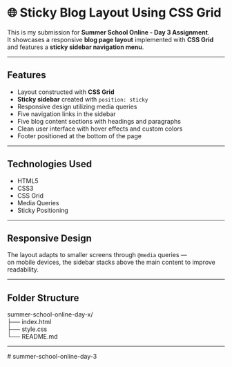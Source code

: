 # 🌐 Sticky Blog Layout Using CSS Grid

This is my submission for **Summer School Online - Day 3 Assignment**.  
It showcases a responsive **blog page layout** implemented with **CSS Grid** and features a **sticky sidebar navigation menu**.

---

## Features

* Layout constructed with **CSS Grid**  
* **Sticky sidebar** created with `position: sticky`  
* Responsive design utilizing media queries  
* Five navigation links in the sidebar  
* Five blog content sections with headings and paragraphs  
* Clean user interface with hover effects and custom colors  
* Footer positioned at the bottom of the page

---

## Technologies Used

* HTML5  
* CSS3  
* CSS Grid  
* Media Queries  
* Sticky Positioning

---

## Responsive Design

The layout adapts to smaller screens through `@media` queries —  
on mobile devices, the sidebar stacks above the main content to improve readability.

---

## Folder Structure

summer-school-online-day-x/  
├── index.html  
├── style.css  
└── README.md

---
#   s u m m e r - s c h o o l - o n l i n e - d a y - 3  
 